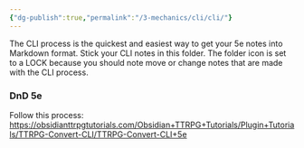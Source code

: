 ```yaml
---
{"dg-publish":true,"permalink":"/3-mechanics/cli/cli/"}
---
```


The CLI process is the quickest and easiest way to get your 5e notes into Markdown format. Stick your CLI notes in this folder. The folder icon is set to a LOCK because you should note move or change notes that are made with the CLI process. 

### DnD 5e
Follow this process: 
https://obsidianttrpgtutorials.com/Obsidian+TTRPG+Tutorials/Plugin+Tutorials/TTRPG-Convert-CLI/TTRPG-Convert-CLI+5e
